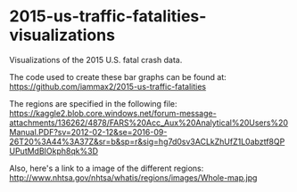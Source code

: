 # 2015-us-traffic-fatalities-visualizations
Visualizations of the 2015 U.S. fatal crash data.

The code used to create these bar graphs can be found at: https://github.com/iammax2/2015-us-traffic-fatalities

The regions are specified in the following file: https://kaggle2.blob.core.windows.net/forum-message-attachments/136262/4878/FARS%20Acc_Aux%20Analytical%20Users%20Manual.PDF?sv=2012-02-12&se=2016-09-26T20%3A44%3A37Z&sr=b&sp=r&sig=hg7d0sv3ACLkZhUfZ1L0abztf8QPUPutMdBIOkph8qk%3D

Also, here's a link to a image of the different regions: http://www.nhtsa.gov/nhtsa/whatis/regions/images/Whole-map.jpg

